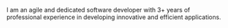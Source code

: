 I am an agile and dedicated software developer with 3+ years of professional experience in developing innovative and efficient applications.



